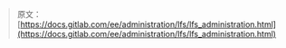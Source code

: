 > 原文：[https://docs.gitlab.com/ee/administration/lfs/lfs_administration.html](https://docs.gitlab.com/ee/administration/lfs/lfs_administration.html)